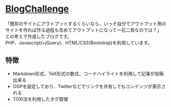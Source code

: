 # [BlogChallenge](http://fujiweb08.php.xdomain.jp/BlogChallenge/index.php)
「既存のサイトにアウトプットするくらいなら、いっそ自分でアウトプット用のサイトを作れば作る過程も含めてアウトプットになって一石二鳥なのでは？」  
との考えで作成したブログです。  
PHP、Javascript(+jQuery)、HTML/CSS(Bootstrap)を利用しています。  

## 特徴
* Markdown形式、TeX形式の数式、コードハイライトを利用して記事が投稿出来る
* OGPを設定しており、Twitterなどでリンクを共有してもコンテンツが表示される
* TOXI法を利用したタグ管理

